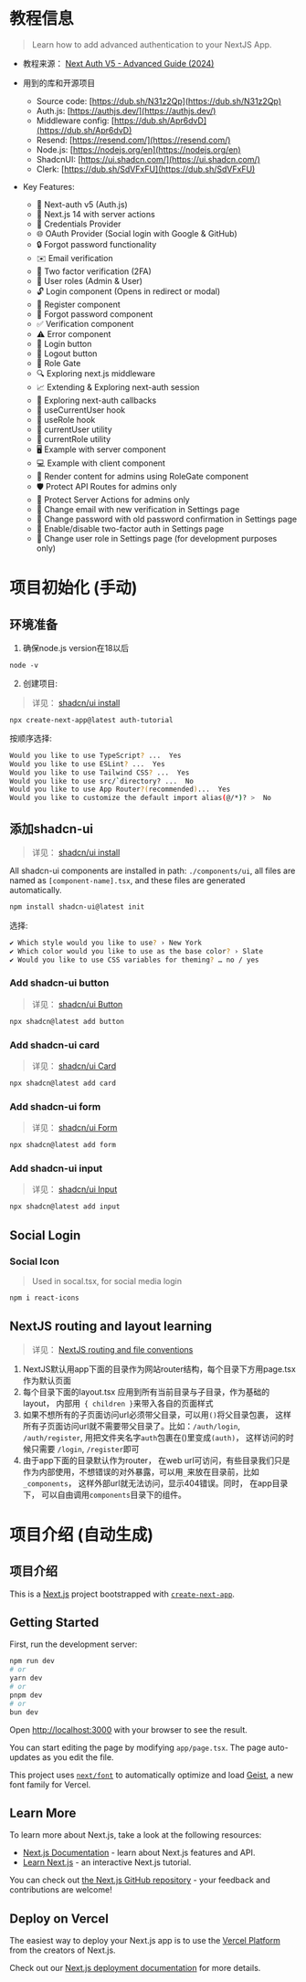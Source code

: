 # 教程信息

> Learn how to add advanced authentication to your NextJS App.

- 教程来源： [Next Auth V5 - Advanced Guide (2024)](https://www.youtube.com/watch?v=1MTyCvS05V4&list=LL)

- 用到的库和开源项目
  - Source code: [https://dub.sh/N31z2Qp](https://dub.sh/N31z2Qp)
  - Auth.js: [https://authjs.dev/](https://authjs.dev/)
  - Middleware config: [https://dub.sh/Apr6dvD](https://dub.sh/Apr6dvD)
  - Resend: [https://resend.com/](https://resend.com/)
  - Node.js: [https://nodejs.org/en](https://nodejs.org/en)
  - ShadcnUI: [https://ui.shadcn.com/](https://ui.shadcn.com/)
  - Clerk: [https://dub.sh/SdVFxFU](https://dub.sh/SdVFxFU)


- Key Features:
  - 🔐 Next-auth v5 (Auth.js)
  - 🚀 Next.js 14 with server actions
  - 🔑 Credentials Provider
  - 🌐 OAuth Provider (Social login with Google & GitHub)
  - 🔒 Forgot password functionality
  - ✉️ Email verification
  - 📱 Two factor verification (2FA)
  - 👥 User roles (Admin & User)
  - 🔓 Login component (Opens in redirect or modal)
  - 📝 Register component
  - 🤔 Forgot password component
  - ✅ Verification component
  - ⚠️ Error component
  - 🔘 Login button
  - 🚪 Logout button
  - 🚧 Role Gate
  - 🔍 Exploring next.js middleware
  - 📈 Extending & Exploring next-auth session
  - 🔄 Exploring next-auth callbacks
  - 👤 useCurrentUser hook
  - 🛂 useRole hook
  - 🧑 currentUser utility
  - 👮 currentRole utility
  - 🖥️ Example with server component
  - 💻 Example with client component
  - 👑 Render content for admins using RoleGate component
  - 🛡️ Protect API Routes for admins only
  - 🔐 Protect Server Actions for admins only
  - 📧 Change email with new verification in Settings page
  - 🔑 Change password with old password confirmation in Settings page
  - 🔔 Enable/disable two-factor auth in Settings page
  - 🔄 Change user role in Settings page (for development purposes only)



# 项目初始化 (手动)

## 环境准备
1. 确保node.js version在18以后

```node -v ```

2. 创建项目: 

> 详见： [shadcn/ui install](https://ui.shadcn.com/docs/installation/next)

```npx create-next-app@latest auth-tutorial```

按顺序选择:
```bash
Would you like to use TypeScript? ...  Yes
Would you like to use ESLint? ...  Yes
Would you like to use Tailwind CSS? ...  Yes
Would you like to use src/`directory? ...  No
Would you like to use App Router?(recommended)...  Yes
Would you like to customize the default import alias(@/*)? >  No
```

## 添加shadcn-ui

> 详见： [shadcn/ui install](https://ui.shadcn.com/docs/installation/next)

All shadcn-ui components are installed in path: `./components/ui`, all files are named as `[component-name].tsx`, and these files are generated automatically.

```bash
npm install shadcn-ui@latest init
``` 

选择:

```bash
✔ Which style would you like to use? › New York
✔ Which color would you like to use as the base color? › Slate
✔ Would you like to use CSS variables for theming? … no / yes
```


### Add shadcn-ui button

> 详见： [shadcn/ui Button](https://ui.shadcn.com/docs/components/button)


```bash
npx shadcn@latest add button
```

### Add shadcn-ui card

> 详见： [shadcn/ui Card](https://ui.shadcn.com/docs/components/card)

```bash
npx shadcn@latest add card
```

### Add shadcn-ui form

> 详见： [shadcn/ui Form](https://ui.shadcn.com/docs/components/form)

```bash
npx shadcn@latest add form
```


### Add shadcn-ui input

> 详见： [shadcn/ui Input](https://ui.shadcn.com/docs/components/input)

```bash
npx shadcn@latest add input
```





## Social Login

### Social Icon

> Used in socal.tsx, for social media login

```bash
npm i react-icons
```


## NextJS routing and layout learning
> 详见： [NextJS routing and file conventions](https://nextjs.org/docs/app/building-your-application/routing#file-conventions)

1. NextJS默认用app下面的目录作为网站router结构，每个目录下方用page.tsx作为默认页面
2. 每个目录下面的layout.tsx 应用到所有当前目录与子目录，作为基础的layout， 内部用` { children }`来带入各自的页面样式
3. 如果不想所有的子页面访问url必须带父目录，可以用`()`将父目录包裹， 这样所有子页面访问url就不需要带父目录了。比如：`/auth/login`, `/auth/register`, 用把文件夹名字`auth`包裹在()里变成`(auth)`， 这样访问的时候只需要 `/login`, `/register`即可
4. 由于app下面的目录默认作为router， 在web url可访问，有些目录我们只是作为内部使用，不想错误的对外暴露，可以用`_`来放在目录前，比如`_components`， 这样外部url就无法访问，显示404错误。同时， 在app目录下， 可以自由调用`components`目录下的组件。



# 项目介绍 (自动生成)

## 项目介绍

This is a [Next.js](https://nextjs.org) project bootstrapped with [`create-next-app`](https://nextjs.org/docs/app/api-reference/cli/create-next-app).

## Getting Started

First, run the development server:

```bash
npm run dev
# or
yarn dev
# or
pnpm dev
# or
bun dev
```

Open [http://localhost:3000](http://localhost:3000) with your browser to see the result.

You can start editing the page by modifying `app/page.tsx`. The page auto-updates as you edit the file.

This project uses [`next/font`](https://nextjs.org/docs/app/building-your-application/optimizing/fonts) to automatically optimize and load [Geist](https://vercel.com/font), a new font family for Vercel.

## Learn More

To learn more about Next.js, take a look at the following resources:

- [Next.js Documentation](https://nextjs.org/docs) - learn about Next.js features and API.
- [Learn Next.js](https://nextjs.org/learn) - an interactive Next.js tutorial.

You can check out [the Next.js GitHub repository](https://github.com/vercel/next.js) - your feedback and contributions are welcome!

## Deploy on Vercel

The easiest way to deploy your Next.js app is to use the [Vercel Platform](https://vercel.com/new?utm_medium=default-template&filter=next.js&utm_source=create-next-app&utm_campaign=create-next-app-readme) from the creators of Next.js.

Check out our [Next.js deployment documentation](https://nextjs.org/docs/app/building-your-application/deploying) for more details.
